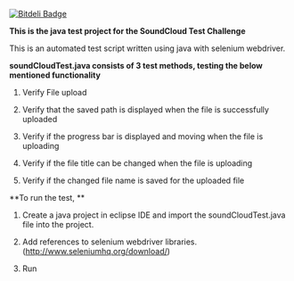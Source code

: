 [![Bitdeli Badge](https://d2weczhvl823v0.cloudfront.net/sandeshp7/challenge-solution-java-selenium/trend.png)](https://bitdeli.com/free "Bitdeli Badge")

**This is the java test project for the SoundCloud Test Challenge**

This is an automated test script written using java with selenium webdriver.


**soundCloudTest.java consists of 3 test methods, testing the below mentioned functionality**

1. Verify File upload

2. Verify that the saved path is displayed when the file is successfully uploaded

3. Verify if the progress bar is displayed and moving when the file is uploading

4. Verify if the file title can be changed when the file is uploading

5. Verify if the changed file name is saved for the uploaded file

**To run the test, **

1. Create a java project in eclipse IDE and import the soundCloudTest.java file into the project.

2. Add references to selenium webdriver libraries. (http://www.seleniumhq.org/download/)

3. Run


